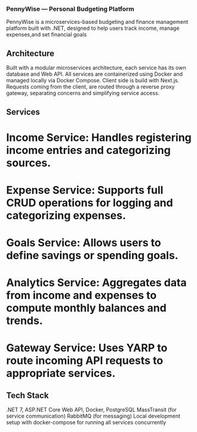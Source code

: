 ### PennyWise — Personal Budgeting Platform
PennyWise is a microservices-based budgeting and finance management platform built with .NET, designed to help users track income, manage expenses,and set financial goals

## Architecture
Built with a modular microservices architecture, each service has its own database and Web API.
All services are containerized using Docker and managed locally via Docker Compose.
Client side is build with Next.js.
Requests coming from the client, are routed through a reverse proxy gateway, separating concerns and simplifying service access.

## Services
# Income Service: Handles registering income entries and categorizing sources.
# Expense Service: Supports full CRUD operations for logging and categorizing expenses.
# Goals Service: Allows users to define savings or spending goals.
# Analytics Service: Aggregates data from income and expenses to compute monthly balances and trends.
# Gateway Service: Uses YARP to route incoming API requests to appropriate services.

## Tech Stack
.NET 7, ASP.NET Core Web API, Docker, PostgreSQL
MassTransit (for service communication)
RabbitMQ (for messaging)
Local development setup with docker-compose for running all services concurrently
